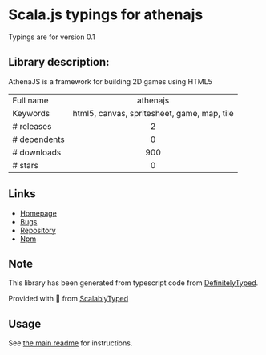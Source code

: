 
# Scala.js typings for athenajs

Typings are for version 0.1

## Library description:
AthenaJS is a framework for building 2D games using HTML5

|                    |                 |
| ------------------ | :-------------: |
| Full name          | athenajs |
| Keywords           | html5, canvas, spritesheet, game, map, tile |
| # releases         | 2 |
| # dependents       | 0 |
| # downloads        | 900 |
| # stars            | 0 |

## Links
- [Homepage](https://github.com/AthenaJS/athenajs#readme)
- [Bugs](https://github.com/AthenaJS/athenajs/issues)
- [Repository](https://github.com/AthenaJS/athenajs)
- [Npm](https://www.npmjs.com/package/athenajs)
    


## Note
This library has been generated from typescript code from [DefinitelyTyped](https://definitelytyped.org).

Provided with :purple_heart: from [ScalablyTyped](https://github.com/oyvindberg/ScalablyTyped)

## Usage
See [the main readme](../../readme.md) for instructions.


